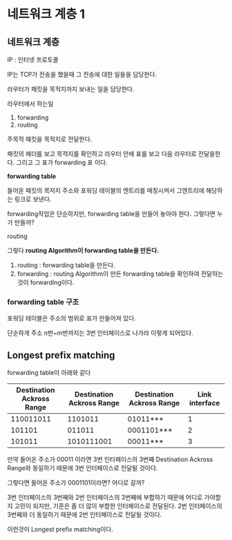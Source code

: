 # 네트워크 계층 1

## 네트워크 계층

IP : 인터넷 프로토콜

IP는 TCP가 전송을 했을때 그 전송에 대한 일들을 담당한다. 

라우터가 패킷을 목적지까지 보내는 일을 담당한다. 

라우터에서 하는일

1. forwarding 
2. routing

주목적 패킷을 목적지로 전달한다. 

패킷의 헤더를 보고 목적지를 확인하고 라우터 안에 표를 보고 다음 라우터로 전달을한다. 그리고 그 표가 forwarding 표 이다. 

**forwarding table**

들어온 패킷의 목저지 주소와 포워딩 테이블의 엔트리를 매칭시켜서 그엔트리에 해당하는 링크로 보낸다. 

forwarding작업은 단순하지만, forwarding table을 만들어 놓아야 한다. 그렇다면 누가 만들까?

routing 

그렇다 **routing Algorithm이 forwarding table을 만든다.** 

1. routing : forwarding table을 만든다.
2. forwarding : routing Algorithm이 만든 forwarding table을 확인하여 전달하는것이 forwarding이다. 

### forwarding table 구조

포워딩 테이블은 주소의 범위로 표가 만들어져 있다. 

단순하게 주소 n번~m번까지는 3번 인터페이스로 나가라 이렇게 되어있다. 

## Longest prefix matching

forwarding table이 아래와 같다

| Destination Ackross Range | Destination Ackross Range | Destination Ackross Range | Link interface |
| --- | --- | --- | --- |
| 110011011 | 1101011 | 01011*** | 1 |
| 101101 | 011011 | 0001101*** | 2 |
| 101011 | 1010111001 | 00011*** | 3 |

만약 들어온 주소가 00011 이라면 3번 인터페이스의 3번째 Destination Ackross Range와 동일하기 때문에 3번 인터페이스로 전달될 것이다. 

그렇다면 들어온 주소가 0001101이라면? 어디로 갈까? 

3번 인터페이스의 3번째와 2번 인터페이스의 3번째에 부합하기 때문에 어디로 가야할지 고민이 되지만, 기준은 좀 더 많이 부합한 인터페이스로 전달된다. 2번 인터페이스의 3번째와 더 동일하기 때문에 2번 인터페이스로 전달될 것이다. 

이런것이 Longest prefix matching이다.
